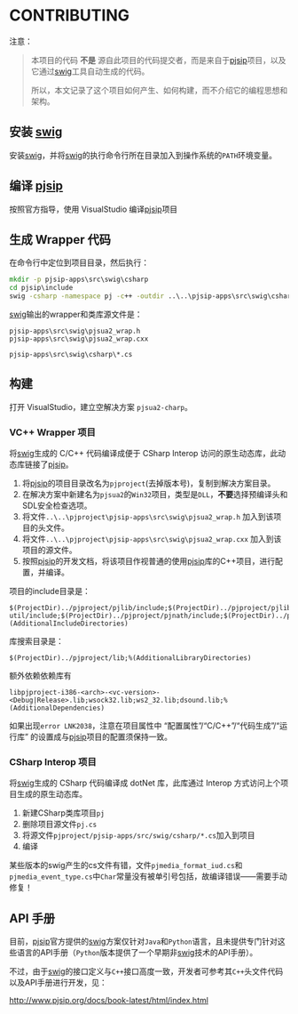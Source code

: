 # CONTRIBUTING

注意：
> 本项目的代码 **不是** 源自此项目的代码提交者，而是来自于[pjsip]项目，以及它通过[swig]工具自动生成的代码。
> 
> 所以，本文记录了这个项目如何产生、如何构建，而不介绍它的编程思想和架构。

## 安装 [swig]
安装[swig]，并将[swig]的执行命令行所在目录加入到操作系统的`PATH`环境变量。

## 编译 [pjsip]
按照官方指导，使用 VisualStudio 编译[pjsip]项目

## 生成 Wrapper 代码
在命令行中定位到项目目录，然后执行：
```bat
mkdir -p pjsip-apps\src\swig\csharp
cd pjsip\include
swig -csharp -namespace pj -c++ -outdir ..\..\pjsip-apps\src\swig\csharp\ ..\..\pjsip-apps\src\swig\pjsua2.i
```

[swig]输出的wrapper和类库源文件是：
```
pjsip-apps\src\swig\pjsua2_wrap.h
pjsip-apps\src\swig\pjsua2_wrap.cxx
```

```
pjsip-apps\src\swig\csharp\*.cs
```

## 构建
打开 VisualStudio，建立空解决方案 `pjsua2-charp`。

### VC++ Wrapper 项目
将[swig]生成的 C/C++ 代码编译成便于 CSharp Interop 访问的原生动态库，此动态库链接了[pjsip]。

1. 将[pjsip]的项目目录改名为`pjproject`(去掉版本号)，复制到解决方案目录。
2. 在解决方案中新建名为`pjsua2`的`Win32`项目，类型是`DLL`，**不要**选择预编译头和SDL安全检查选项。
3. 将文件`..\..\pjproject\pjsip-apps\src\swig\pjsua2_wrap.h` 加入到该项目的头文件。
4. 将文件`..\..\pjproject\pjsip-apps\src\swig\pjsua2_wrap.cxx` 加入到该项目的源文件。
5. 按照[pjsip]的开发文档，将该项目作视普通的使用[pjsip]库的C++项目，进行配置，并编译。

项目的include目录是：
```
$(ProjectDir)../pjproject/pjlib/include;$(ProjectDir)../pjproject/pjlib-util/include;$(ProjectDir)../pjproject/pjnath/include;$(ProjectDir)../pjproject/pjmedia/include;$(ProjectDir)../pjproject/pjsip/include;%(AdditionalIncludeDirectories)
```

库搜索目录是：
```
$(ProjectDir)../pjproject/lib;%(AdditionalLibraryDirectories)
```

额外依赖依赖库有
```
libpjproject-i386-<arch>-<vc-version>-<Debug|Release>.lib;wsock32.lib;ws2_32.lib;dsound.lib;%(AdditionalDependencies)
```

如果出现`error LNK2038`，注意在项目属性中 “配置属性”/“C/C++”/“代码生成”/“运行库” 的设置成与[pjsip]项目的配置须保持一致。

### CSharp Interop 项目
将[swig]生成的 CSharp 代码编译成 dotNet 库，此库通过 Interop 方式访问上个项目生成的原生动态库。

1. 新建CSharp类库项目`pj` 
2. 删除项目源文件`pj.cs`
3. 将源文件`pjproject/pjsip-apps/src/swig/csharp/*.cs`加入到项目
4. 编译

某些版本的swig产生的cs文件有错，文件`pjmedia_format_iud.cs`和`pjmedia_event_type.cs`中`Char`常量没有被单引号包括，故编译错误——需要手动修复！

## API 手册
目前，[pjsip]官方提供的[swig]方案仅针对`Java`和`Python`语言，且未提供专门针对这些语言的API手册（`Python`版本提供了一个早期非[swig]技术的API手册）。

不过，由于[swig]的接口定义与`C++`接口高度一致，开发者可参考其`C++`头文件代码以及API手册进行开发，见：

<http://www.pjsip.org/docs/book-latest/html/index.html>

[pjsip]: http://www.pjsip.org/
[swig]: http://http://www.swig.org/
